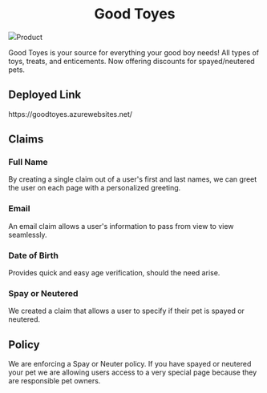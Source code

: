<h1 align="center">Good Toyes</h1>
<img src="~/Assets/dog-2.jpg")

<h2>Product</h2>

Good Toyes is your source for everything your good boy needs! All types of toys, treats, and enticements. Now offering discounts for spayed/neutered pets.

<h2>Deployed Link</h2>
https://goodtoyes.azurewebsites.net/

<h2>Claims</h2>

<h3>Full Name</h3>
By creating a single claim out of a user's first and last names, we can greet the user on each page with a personalized greeting.

<h3>Email</h3>
An email claim allows a user's information to pass from view to view seamlessly.

<h3>Date of Birth</h3>
Provides quick and easy age verification, should the need arise.

<h3>Spay or Neutered</h3>
We created a claim that allows a user to specify if their pet is spayed or neutered.

<h2>Policy</h2>

We are enforcing a Spay or Neuter policy.  If you have spayed or neutered your pet we are allowing users access to a very special page because they are responsible pet owners.